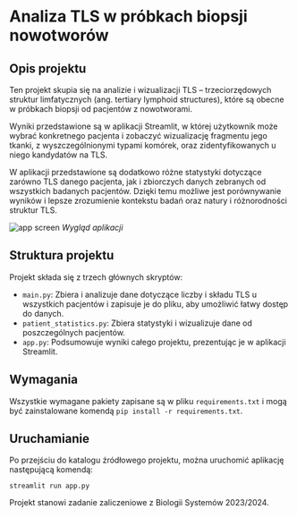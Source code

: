 # Analiza TLS w próbkach biopsji nowotworów

## Opis projektu

Ten projekt skupia się na analizie i wizualizacji TLS – trzeciorzędowych struktur limfatycznych (ang. tertiary lymphoid structures), które są obecne w próbkach biopsji od pacjentów z nowotworami. 

Wyniki przedstawione są w aplikacji Streamlit, w której użytkownik może wybrać konkretnego pacjenta i zobaczyć wizualizację fragmentu jego tkanki, z wyszczególnionymi typami komórek, oraz zidentyfikowanych u niego kandydatów na TLS. 

W aplikacji przedstawione są dodatkowo różne statystyki dotyczące zarówno TLS danego pacjenta, jak i zbiorczych danych zebranych od wszystkich badanych pacjentów. Dzięki temu możliwe jest porównywanie wyników i lepsze zrozumienie kontekstu badań oraz natury i różnorodności struktur TLS.

![app screen](graphics/app_screen.png)
*Wygląd aplikacji*

## Struktura projektu

Projekt składa się z trzech głównych skryptów: 

* `main.py`: Zbiera i analizuje dane dotyczące liczby i składu TLS u wszystkich pacjentów i zapisuje je do pliku, aby umożliwić łatwy dostęp do danych.
* `patient_statistics.py`: Zbiera statystyki i wizualizuje dane od poszczególnych pacjentów.
* `app.py`: Podsumowuje wyniki całego projektu, prezentując je w aplikacji Streamlit.

## Wymagania

Wszystkie wymagane pakiety zapisane są w pliku ```requirements.txt``` i mogą być zainstalowane komendą ```pip install -r requirements.txt```.

## Uruchamianie

Po przejściu do katalogu źródłowego projektu, można uruchomić aplikację następującą komendą:

```streamlit run app.py```


Projekt stanowi zadanie zaliczeniowe z Biologii Systemów 2023/2024.
